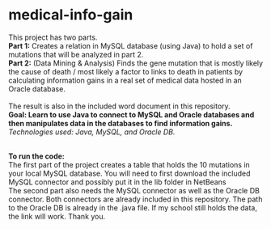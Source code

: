 # medical-info-gain
This project has two parts.<br>
<b>Part 1:</b> Creates a relation in MySQL database (using Java) to hold a set of mutations that will be analyzed in part 2.<br>
<b>Part 2:</b> (Data Mining & Analysis) Finds the gene mutation that is mostly likely the cause of death / most likely a factor to links to death in patients by calculating information gains in a real set of medical data hosted in an Oracle database.<br><br>
The result is also in the included word document in this repository.
<br>
<strong>Goal: Learn to use Java to connect to MySQL and Oracle databases and then manipulates data in the databases to find information gains. </strong><br>
<em>Technologies used: Java, MySQL, and Oracle DB.</em>

<br>
<strong>To run the code:</strong>
<br>
The first part of the project creates a table that holds the 10 mutations in your local MySQL database. You will need to first download the included MySQL connector and possibly put it in the lib folder in NetBeans<br>
The second part also needs the MySQL connector as well as the Oracle DB connector. Both connectors are already included in this repository. The path to the Oracle DB is already in the .java file. If my school still holds the data, the link will work. Thank you.
